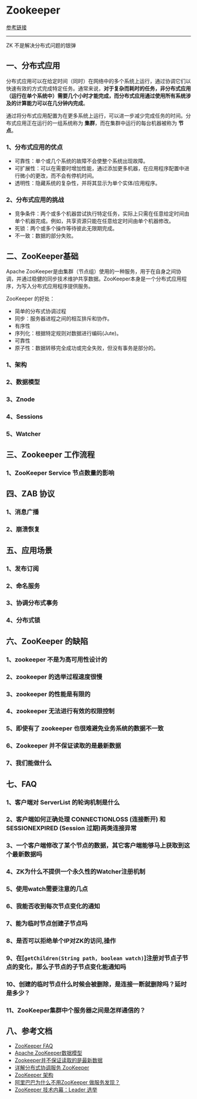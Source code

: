 # Zookeeper

[参考链接](<https://www.hadyang.xyz/interview/docs/architecture/distributed/zk/>)

------

ZK 不是解决分布式问题的银弹

## 一、分布式应用

分布式应用可以在给定时间（同时）在网络中的多个系统上运行，通过协调它们以快速有效的方式完成特定任务。通常来说，**对于复杂而耗时的任务，非分布式应用（运行在单个系统中）需要几个小时才能完成，而分布式应用通过使用所有系统涉及的计算能力可以在几分钟内完成**。

通过将分布式应用配置为在更多系统上运行，可以进一步减少完成任务的时间。分布式应用正在运行的一组系统称为 **集群**，而在集群中运行的每台机器被称为 **节点**。

### 1、分布式应用的优点

- 可靠性：单个或几个系统的故障不会使整个系统出现故障。
- 可扩展性：可以在需要时增加性能，通过添加更多机器，在应用程序配置中进行微小的更改，而不会有停机时间。
- 透明性：隐藏系统的复杂性，并将其显示为单个实体/应用程序。

### 2、分布式应用的挑战

- 竞争条件：两个或多个机器尝试执行特定任务，实际上只需在任意给定时间由单个机器完成。例如，共享资源只能在任意给定时间由单个机器修改。
- 死锁：两个或多个操作等待彼此无限期完成。
- 不一致：数据的部分失败。

## 二、ZooKeeper基础

Apache ZooKeeper是由集群（节点组）使用的一种服务，用于在自身之间协调，并通过稳健的同步技术维护共享数据。ZooKeeper本身是一个分布式应用程序，为写入分布式应用程序提供服务。

ZooKeeper 的好处：

- 简单的分布式协调过程
- 同步：服务器进程之间的相互排斥和协作。
- 有序性
- 序列化：根据特定规则对数据进行编码(Jute)。
- 可靠性
- 原子性：数据转移完全成功或完全失败，但没有事务是部分的。

### 1、架构

### 2、数据模型

### 3、Znode

### 4、Sessions

### 5、Watcher

## 三、Zookeeper 工作流程

### 1、ZooKeeper Service 节点数量的影响

## 四、ZAB 协议

### 1、消息广播

### 2、崩溃恢复

## 五、应用场景

### 1、发布订阅

### 2、命名服务

### 3、协调分布式事务

### 4、分布式锁

## 六、ZooKeeper 的缺陷

### 1、zookeeper 不是为高可用性设计的

### 2、zookeeper 的选举过程速度很慢

### 3、zookeeper 的性能是有限的

### 4、zookeeper 无法进行有效的权限控制

### 5、即使有了 zookeeper 也很难避免业务系统的数据不一致

### 6、Zookeeper 并不保证读取的是最新数据

### 7、我们能做什么

## 七、FAQ

### 1、客户端对 ServerList 的轮询机制是什么

### 2、客户端如何正确处理 CONNECTIONLOSS (连接断开) 和 SESSIONEXPIRED (Session 过期)两类连接异常

### 3、一个客户端修改了某个节点的数据，其它客户端能够马上获取到这个最新数据吗

### 4、ZK为什么不提供一个永久性的Watcher注册机制

### 5、使用watch需要注意的几点

### 6、我能否收到每次节点变化的通知

### 7、能为临时节点创建子节点吗

### 8、是否可以拒绝单个IP对ZK的访问,操作

### 9、在[`getChildren(String path, boolean watch)`]注册对节点子节点的变化，那么子节点的子节点变化能通知吗

### 10、创建的临时节点什么时候会被删除，是连接一断就删除吗？延时是多少？

### 11、ZooKeeper集群中个服务器之间是怎样通信的？

## 八、参考文档

- [ZooKeeper FAQ](http://jm.taobao.org/2013/10/07/zookeeper-faq/)
- [Apache ZooKeeper数据模型](https://www.cnblogs.com/IcanFixIt/p/7818592.html)
- [Zookeeper并不保证读取的是最新数据](http://www.crazyant.net/2120.html)
- [详解分布式协调服务 ZooKeeper](https://draveness.me/zookeeper-chubby)
- [ZooKeeper 架构](https://zookeeper.apache.org/doc/r3.1.2/zookeeperProgrammers.html)
- [阿里巴巴为什么不用ZooKeeper 做服务发现？](http://jm.taobao.org/2018/06/13/%E5%81%9A%E6%9C%8D%E5%8A%A1%E5%8F%91%E7%8E%B0%EF%BC%9F/)
- [ZooKeeper 技术内幕：Leader 选举](http://ningg.top/zookeeper-lesson-2-leader-election/)

